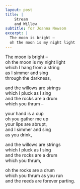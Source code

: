 ```yaml
---
layout: post
title: |
    Stream
    and Willow
subtitle: for Joanna Newsom
excerpt: |
  The moon is bright –
  oh the moon is my night light
---
```


The moon is bright –  
oh the moon is my night light  
which I hang from a string  
as I simmer and sing  
through the darkness,

and the willows are strings  
which I pluck as I sing  
and the rocks are a drum  
which you thrum –

your hand is a cup  
oh you gather me up  
your lips are abrupt,  
and I simmer and sing  
as you drink,

and the willows are strings  
which I pluck as I sing  
and the rocks are a drum  
which you thrum,

oh the rocks are a drum  
which you thrum as you run  
and the reeds are forever parting.

